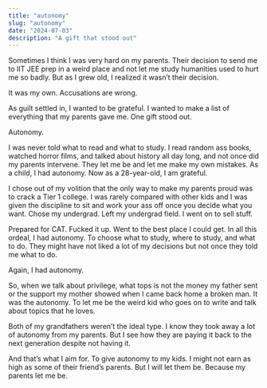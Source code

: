 ```yaml
---
title: "autonomy"
slug: "autonomy"
date: "2024-07-03"
description: "A gift that stood out"
---
```


Sometimes I think I was very hard on my parents. Their decision to send me to IIT JEE prep in a weird place and not let me study humanities used to hurt me so badly. But as I grew old, I realized it wasn’t their decision.

It was my own. Accusations are wrong.

As guilt settled in, I wanted to be grateful. I wanted to make a list of everything that my parents gave me. One gift stood out.

Autonomy.

I was never told what to read and what to study. I read random ass books, watched horror films, and talked about history all day long, and not once did my parents intervene. They let me be and let me make my own mistakes. As a child, I had autonomy. Now as a 28-year-old, I am grateful.

I chose out of my volition that the only way to make my parents proud was to crack a Tier 1 college. I was rarely compared with other kids and I was given the discipline to sit and work your ass off once you decide what you want. Chose my undergrad. Left my undergrad field. I went on to sell stuff.

Prepared for CAT. Fucked it up. Went to the best place I could get. In all this ordeal, I had autonomy. To choose what to study, where to study, and what to do. They might have not liked a lot of my decisions but not once they told me what to do.

Again, I had autonomy.

So, when we talk about privilege, what tops is not the money my father sent or the support my mother showed when I came back home a broken man. It was the autonomy. To let me be the weird kid who goes on to write and talk about topics that he loves.

Both of my grandfathers weren’t the ideal type. I know they took away a lot of autonomy from my parents. But I see how they are paying it back to the next generation despite not having it.

And that’s what I aim for. To give autonomy to my kids. I might not earn as high as some of their friend’s parents. But I will let them be. Because my parents let me be.